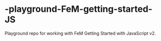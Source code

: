 # -playground-FeM-getting-started-JS
Playground repo for working with FeM Getting Started with JavaScript v2.
